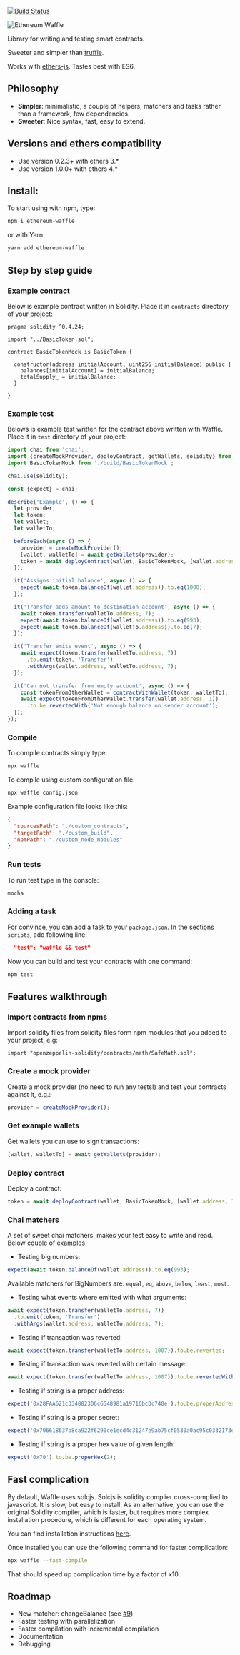 [![Build Status](https://travis-ci.com/EthWorks/Waffle.svg?token=xjj4U84eSFwEsYLTc5Qe&branch=master)](https://travis-ci.com/EthWorks/Waffle)

![Ethereum Waffle](https://raw.githubusercontent.com/EthWorks/Waffle/master/docs/images/logo.png)

Library for writing and testing smart contracts.

Sweeter and simpler than [truffle](https://github.com/trufflesuite/truffle).

Works with [ethers-js](https://github.com/ethers-io/ethers.js/). Tastes best with ES6.

## Philosophy
* __Simpler__: minimalistic, a couple of helpers, matchers and tasks rather than a framework, few dependencies.
* __Sweeter__: Nice syntax, fast, easy to extend.

## Versions and ethers compatibility
* Use version 0.2.3+ with ethers 3.*
* Use version 1.0.0+ with ethers 4.*

## Install:
To start using with npm, type:
```sh
npm i ethereum-waffle
```

or with Yarn:
```sh
yarn add ethereum-waffle
```

## Step by step guide

### Example contract
Below is example contract written in Solidity. Place it in `contracts` directory of your project:

```solidity
pragma solidity ^0.4.24;

import "../BasicToken.sol";

contract BasicTokenMock is BasicToken {

  constructor(address initialAccount, uint256 initialBalance) public {
    balances[initialAccount] = initialBalance;
    totalSupply_ = initialBalance;
  }

}
```

### Example test
Belows is example test written for the contract above written with Waffle. Place it in `test` directory of your project:

```js
import chai from 'chai';
import {createMockProvider, deployContract, getWallets, solidity} from 'ethereum-waffle';
import BasicTokenMock from './build/BasicTokenMock';

chai.use(solidity);

const {expect} = chai;

describe('Example', () => {
  let provider;
  let token;
  let wallet;
  let walletTo;

  beforeEach(async () => {
    provider = createMockProvider();
    [wallet, walletTo] = await getWallets(provider);
    token = await deployContract(wallet, BasicTokenMock, [wallet.address, 1000]);
  });

  it('Assigns initial balance', async () => {
    expect(await token.balanceOf(wallet.address)).to.eq(1000);
  });

  it('Transfer adds amount to destination account', async () => {
    await token.transfer(walletTo.address, 7);
    expect(await token.balanceOf(wallet.address)).to.eq(993);
    expect(await token.balanceOf(walletTo.address)).to.eq(7);
  });

  it('Transfer emits event', async () => {
    await expect(token.transfer(walletTo.address, 7))
      .to.emit(token, 'Transfer')
      .withArgs(wallet.address, walletTo.address, 7);
  });

  it('Can not transfer from empty account', async () => {
    const tokenFromOtherWallet = contractWithWallet(token, walletTo);
    await expect(tokenFromOtherWallet.transfer(wallet.address, 1))
      .to.be.revertedWith('Not enough balance on sender account');
  });
});
```

### Compile
To compile contracts simply type:
```sh
npx waffle
```

To compile using custom configuration file:
```sh
npx waffle config.json
```

Example configuration file looks like this:
```json
{
  "sourcesPath": "./custom_contracts",
  "targetPath": "./custom_build",
  "npmPath": "./custom_node_modules"
}
```

### Run tests
To run test type in the console:
```sh
mocha
```

### Adding a task
For convince, you can add a task to your `package.json`. In the sections `scripts`, add following line:
```json
  "test": "waffle && test"
```

Now you can build and test your contracts with one command:
```sh
npm test
```

## Features walkthrough

### Import contracts from npms
Import solidity files from solidity files form npm modules that you added to your project, e.g:
```
import "openzeppelin-solidity/contracts/math/SafeMath.sol";
```

### Create a mock provider
Create a mock provider (no need to run any tests!) and test your contracts against it, e.g.:
```js
provider = createMockProvider();
```

### Get example wallets
Get wallets you can use to sign transactions:
```js
[wallet, walletTo] = await getWallets(provider);
```

### Deploy contract
Deploy a contract:
```js
token = await deployContract(wallet, BasicTokenMock, [wallet.address, 1000]);
```

### Chai matchers
A set of sweet chai matchers, makes your test easy to write and read. Below couple of examples.

* Testing big numbers:
```js
expect(await token.balanceOf(wallet.address)).to.eq(993);
```
Available matchers for BigNumbers are: `equal`, `eq`, `above`, `below`, `least`, `most`.

* Testing what events where emitted with what arguments:
```js
await expect(token.transfer(walletTo.address, 7))
  .to.emit(token, 'Transfer')
  .withArgs(wallet.address, walletTo.address, 7);
```

* Testing if transaction was reverted:
```js
await expect(token.transfer(walletTo.address, 1007)).to.be.reverted;
```

* Testing if transaction was reverted with certain message:
```js
await expect(token.transfer(walletTo.address, 1007)).to.be.revertedWith('Insufficient funds');
```


* Testing if string is a proper address:
```js
expect('0x28FAA621c3348823D6c6548981a19716bcDc740e').to.be.properAddress;
```

* Testing if string is a proper secret:
```js
expect('0x706618637b8ca922f6290ce1ecd4c31247e9ab75cf0530a0ac95c0332173d7c5').to.be.properPrivateKey;
```

* Testing if string is a proper hex value of given length:
```js
expect('0x70').to.be.properHex(2);
```

## Fast complication
By default, Waffle uses solcjs. Solcjs is solidity complier cross-complied to javascript. It is slow, but easy to install.
As an alternative, you can use the original Solidity compiler, which is faster, but requires more complex installation procedure, which is different for each operating system.

You can find installation instructions [here](https://solidity.readthedocs.io/en/latest/installing-solidity.html#binary-packages).

Once installed you can use the following command for faster complication:
```sh
npx waffle --fast-compile
```

That should speed up complication time by a factor of x10.

## Roadmap

* New matcher: changeBalance (see [#9](https://github.com/EthWorks/Waffle/issues/9))
* Faster testing with parallelization
* Faster compilation with incremental compilation
* Documentation
* Debugging
